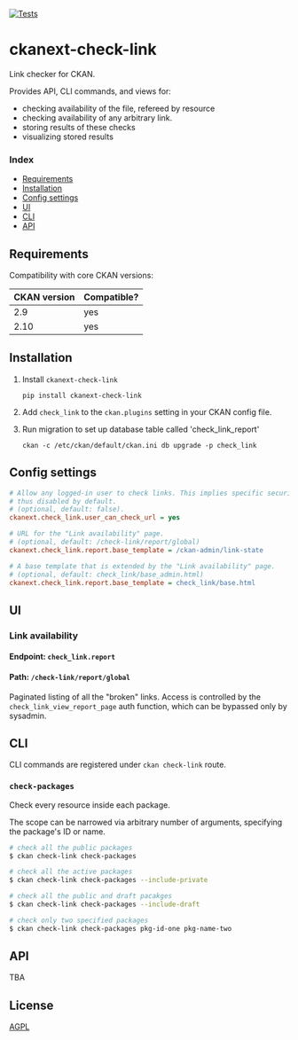 [![Tests](https://github.com/DataShades/ckanext-check-link/workflows/Tests/badge.svg?branch=main)](https://github.com/DataShades/ckanext-check-link/actions)

# ckanext-check-link

Link checker for CKAN.

Provides API, CLI commands, and views for:

* checking availability of the file, refereed by resource
* checking availability of any arbitrary link.
* storing results of these checks
* visualizing stored results

<!-- * downloading a report based on the stored results -->

### Index

* [Requirements](#requirements)
* [Installation](#installation)
* [Config settings](#config-settings)
* [UI](#ui)
* [CLI](#cli)
* [API](#api)

## Requirements

Compatibility with core CKAN versions:

| CKAN version | Compatible? |
|--------------|-------------|
| 2.9          | yes         |
| 2.10         | yes         |

## Installation

1. Install `ckanext-check-link`
   ```
   pip install ckanext-check-link
   ```

1. Add `check_link` to the `ckan.plugins` setting in your CKAN config file.

1. Run migration to set up database table called 'check_link_report'
   ```
   ckan -c /etc/ckan/default/ckan.ini db upgrade -p check_link
   ```

## Config settings

```ini
# Allow any logged-in user to check links. This implies specific security issues,
# thus disabled by default.
# (optional, default: false).
ckanext.check_link.user_can_check_url = yes

# URL for the "Link availability" page.
# (optional, default: /check-link/report/global)
ckanext.check_link.report.base_template = /ckan-admin/link-state

# A base template that is extended by the "Link availability" page.
# (optional, default: check_link/base_admin.html)
ckanext.check_link.report.base_template = check_link/base.html

```

## UI

### Link availability
#### Endpoint: `check_link.report`
#### Path: `/check-link/report/global`

Paginated listing of all the "broken" links. Access is controlled by the
`check_link_view_report_page` auth function, which can be bypassed only by
sysadmin.

## CLI

CLI commands are registered under `ckan check-link` route.


### `check-packages`

Check every resource inside each package.

The scope can be narrowed via arbitrary number of arguments, specifying the package's ID or name.

```sh
# check all the public packages
$ ckan check-link check-packages

# check all the active packages
$ ckan check-link check-packages --include-private

# check all the public and draft pacakges
$ ckan check-link check-packages --include-draft

# check only two specified packages
$ ckan check-link check-packages pkg-id-one pkg-name-two

```

## API

TBA

## License

[AGPL](https://www.gnu.org/licenses/agpl-3.0.en.html)
